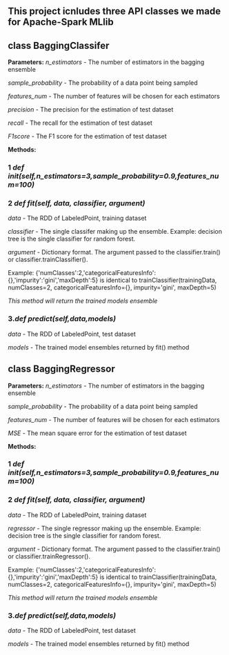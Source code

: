 ## This project icnludes three API classes we made for Apache-Spark MLlib

## class BaggingClassifer

**Parameters:**
*n_estimators* - The number of estimators in the bagging ensemble

*sample_probability* - The probability of a data point being sampled

*features_num* - The number of features will be chosen for each estimators

*precision* - The precision for the estimation of test dataset

*recall* - The recall for the estimation of test dataset

*F1score* - The F1 score for the estimation of test dataset

**Methods:**

### 1 *def __init__(self,n_estimators=3,sample_probability=0.9,features_num=100)*

### 2 *def fit(self, data, classifier, argument)*

  *data* - The RDD of LabeledPoint, training dataset

  *classifier* - The single classifer making up the ensemble. Example: decision tree is the single classifier for random forest.

  *argument* - Dictionary format. The argument passed to the classifier.train() or classifier.trainClassifier(). 

  Example: {'numClasses':2,'categoricalFeaturesInfo':{},'impurity':'gini','maxDepth':5} is identical to
  trainClassifier(trainingData, numClasses=2, categoricalFeaturesInfo={}, impurity='gini', maxDepth=5)

  *This method will return the trained models ensemble*
### 3.*def predict(self,data,models)*

  *data* - The RDD of LabeledPoint, test dataset

  *models* - The trained model ensembles returned by fit() method

## class BaggingRegressor

**Parameters:**
*n_estimators* - The number of estimators in the bagging ensemble

*sample_probability* - The probability of a data point being sampled

*features_num* - The number of features will be chosen for each estimators

*MSE* - The mean square error for the estimation of test dataset

**Methods:**

### 1 *def __init__(self,n_estimators=3,sample_probability=0.9,features_num=100)*

### 2 *def fit(self, data, classifier, argument)*

  *data* - The RDD of LabeledPoint, training dataset

  *regressor* - The single regressor making up the ensemble. Example: decision tree is the single classifier for random forest.

  *argument* - Dictionary format. The argument passed to the classifier.train() or classifier.trainRegressor(). 

  Example: {'numClasses':2,'categoricalFeaturesInfo':{},'impurity':'gini','maxDepth':5} is identical to
  trainClassifier(trainingData, numClasses=2, categoricalFeaturesInfo={}, impurity='gini', maxDepth=5)

  *This method will return the trained models ensemble*
### 3.*def predict(self,data,models)*

  *data* - The RDD of LabeledPoint, test dataset

  *models* - The trained model ensembles returned by fit() method
